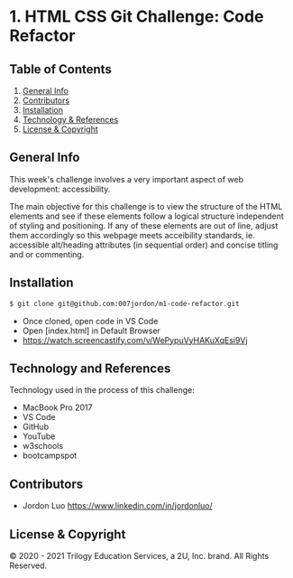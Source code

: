 # 1. HTML CSS Git Challenge: Code Refactor

## Table of Contents
1. [General Info](##general-info)
2. [Contributors](##contributors)
3. [Installation](##installation)
4. [Technology & References](##technology-and-references)
5. [License & Copyright](##license-&-copyright)

## General Info

This week's challenge involves a very important aspect of web development: accessibility.

The main objective for this challenge is to view the structure of the HTML elements and see if these elements follow a logical structure independent of styling and positioning. If any of these elements are out of line, adjust them accordingly so this webpage meets acceibility standards, ie. accessible alt/heading attributes (in sequential order) and concise titling and or commenting.

## Installation
```bash
$ git clone git@github.com:007jordon/m1-code-refactor.git
```
* Once cloned, open code in VS Code
* Open [index.html] in Default Browser
* https://watch.screencastify.com/v/WePypuVyHAKuXqEsi9Vj

## Technology and References

Technology used in the process of this challenge:
* MacBook Pro 2017
* VS Code
* GitHub
* YouTube
* w3schools
* bootcampspot


## Contributors

* Jordon Luo <https://www.linkedin.com/in/jordonluo/>

## License & Copyright

© 2020 - 2021 Trilogy Education Services, a 2U, Inc. brand. All Rights Reserved.



